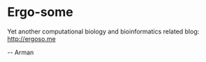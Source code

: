 # Ergo-some

Yet another computational biology and bioinformatics related blog: http://ergoso.me 

-- Arman
